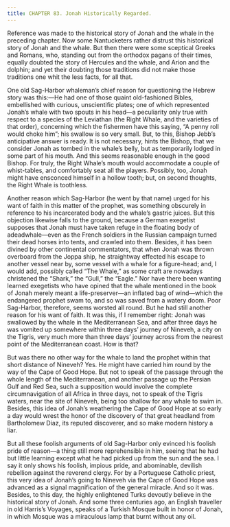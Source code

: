 ```yaml
---
title: CHAPTER 83. Jonah Historically Regarded.
---
```


Reference was made to the historical story of Jonah and the whale in the preceding chapter. Now some Nantucketers rather distrust this historical story of Jonah and the whale. But then there were some sceptical Greeks and Romans, who, standing out from the orthodox pagans of their times, equally doubted the story of Hercules and the whale, and Arion and the dolphin; and yet their doubting those traditions did not make those traditions one whit the less facts, for all that.

One old Sag-Harbor whaleman’s chief reason for questioning the Hebrew story was this:—He had one of those quaint old-fashioned Bibles, embellished with curious, unscientific plates; one of which represented Jonah’s whale with two spouts in his head—a peculiarity only true with respect to a species of the Leviathan (the Right Whale, and the varieties of that order), concerning which the fishermen have this saying, “A penny roll would choke him”; his swallow is so very small. But, to this, Bishop Jebb’s anticipative answer is ready. It is not necessary, hints the Bishop, that we consider Jonah as tombed in the whale’s belly, but as temporarily lodged in some part of his mouth. And this seems reasonable enough in the good Bishop. For truly, the Right Whale’s mouth would accommodate a couple of whist-tables, and comfortably seat all the players. Possibly, too, Jonah might have ensconced himself in a hollow tooth; but, on second thoughts, the Right Whale is toothless.

Another reason which Sag-Harbor (he went by that name) urged for his want of faith in this matter of the prophet, was something obscurely in reference to his incarcerated body and the whale’s gastric juices. But this objection likewise falls to the ground, because a German exegetist supposes that Jonah must have taken refuge in the floating body of adeadwhale—even as the French soldiers in the Russian campaign turned their dead horses into tents, and crawled into them. Besides, it has been divined by other continental commentators, that when Jonah was thrown overboard from the Joppa ship, he straightway effected his escape to another vessel near by, some vessel with a whale for a figure-head; and, I would add, possibly called “The Whale,” as some craft are nowadays christened the “Shark,” the “Gull,” the “Eagle.” Nor have there been wanting learned exegetists who have opined that the whale mentioned in the book of Jonah merely meant a life-preserver—an inflated bag of wind—which the endangered prophet swam to, and so was saved from a watery doom. Poor Sag-Harbor, therefore, seems worsted all round. But he had still another reason for his want of faith. It was this, if I remember right: Jonah was swallowed by the whale in the Mediterranean Sea, and after three days he was vomited up somewhere within three days’ journey of Nineveh, a city on the Tigris, very much more than three days’ journey across from the nearest point of the Mediterranean coast. How is that?

But was there no other way for the whale to land the prophet within that short distance of Nineveh? Yes. He might have carried him round by the way of the Cape of Good Hope. But not to speak of the passage through the whole length of the Mediterranean, and another passage up the Persian Gulf and Red Sea, such a supposition would involve the complete circumnavigation of all Africa in three days, not to speak of the Tigris waters, near the site of Nineveh, being too shallow for any whale to swim in. Besides, this idea of Jonah’s weathering the Cape of Good Hope at so early a day would wrest the honor of the discovery of that great headland from Bartholomew Diaz, its reputed discoverer, and so make modern history a liar.

But all these foolish arguments of old Sag-Harbor only evinced his foolish pride of reason—a thing still more reprehensible in him, seeing that he had but little learning except what he had picked up from the sun and the sea. I say it only shows his foolish, impious pride, and abominable, devilish rebellion against the reverend clergy. For by a Portuguese Catholic priest, this very idea of Jonah’s going to Nineveh via the Cape of Good Hope was advanced as a signal magnification of the general miracle. And so it was. Besides, to this day, the highly enlightened Turks devoutly believe in the historical story of Jonah. And some three centuries ago, an English traveller in old Harris’s Voyages, speaks of a Turkish Mosque built in honor of Jonah, in which Mosque was a miraculous lamp that burnt without any oil.